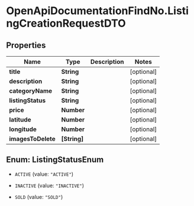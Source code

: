 # OpenApiDocumentationFindNo.ListingCreationRequestDTO

## Properties

Name | Type | Description | Notes
------------ | ------------- | ------------- | -------------
**title** | **String** |  | [optional] 
**description** | **String** |  | [optional] 
**categoryName** | **String** |  | [optional] 
**listingStatus** | **String** |  | [optional] 
**price** | **Number** |  | [optional] 
**latitude** | **Number** |  | [optional] 
**longitude** | **Number** |  | [optional] 
**imagesToDelete** | **[String]** |  | [optional] 



## Enum: ListingStatusEnum


* `ACTIVE` (value: `"ACTIVE"`)

* `INACTIVE` (value: `"INACTIVE"`)

* `SOLD` (value: `"SOLD"`)




